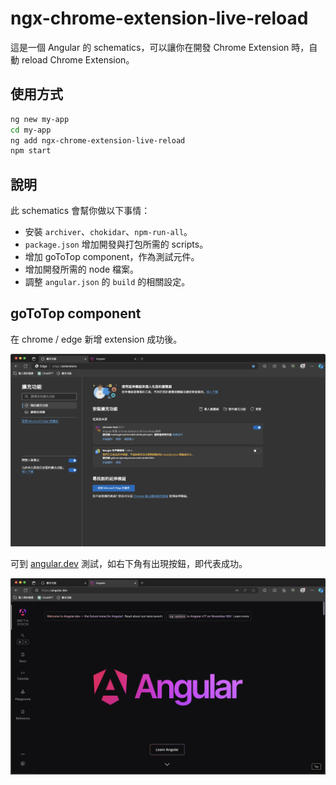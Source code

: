 # ngx-chrome-extension-live-reload

這是一個 Angular 的 schematics，可以讓你在開發 Chrome Extension 時，自動 reload Chrome Extension。

## 使用方式

```bash
ng new my-app
cd my-app
ng add ngx-chrome-extension-live-reload
npm start
```

## 說明

此 schematics 會幫你做以下事情：

- 安裝 `archiver`、`chokidar`、`npm-run-all`。
- `package.json` 增加開發與打包所需的 scripts。
- 增加 goToTop component，作為測試元件。
- 增加開發所需的 node 檔案。
- 調整 `angular.json` 的 `build` 的相關設定。

## goToTop component

在 chrome / edge 新增 extension 成功後。

![Alt text](image.png)

可到 [angular.dev](https://angular.dev/) 測試，如右下角有出現按鈕，即代表成功。

![Alt text](image-1.png)
